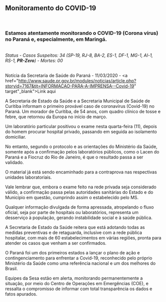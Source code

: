 ﻿---
layout: page-fullwidth
title: ""
#meta_title: "Duvidas? Entre em contato conosco"
subheadline: ""
#teaser: "Entre em contato conosco pelo e-mail #eres2020.uem@gmail.com"
permalink: "/covid/"
header:
   image_fullwidth: banner_eres2020.png
---

<h2>Monitoramento do COVID-19</h2>

<br>

<h3>Estamos atentamente monitorando o COVID-19 (Corona vírus) no Paraná e, especialmente, em Maringá.</h3>

<br><i>Status - Casos Suspeitos: 34 (SP-19, RJ-8, BA-2, ES-1, DF-1, MG-1, Al-1, RS-1, <b>PR-Zero</b>) - Mortes: 00</i>

<br>Notícia da Secretaria de Saúde do Paraná - 11/03/2020 - <a href="http://www.saude.pr.gov.br/modules/noticias/article.php?storyid=7167&tit=INFORMACAO-PARA-A-IMPRENSA--Covid-19" target"_blank">Link aqui</a>

A Secretaria de Estado da Saúde e a Secretaria Municipal de Saúde de Curitiba informam o primeiro provável caso de coronavírus (Covid-19) no Paraná. Um morador de Curitiba, de 54 anos, com quadro clínico de tosse e febre, que retornou da Europa no início de março.<br>

Um laboratório particular positivou o exame nesta quarta-feira (11), depois do homem procurar hospital privado, passando em seguida ao isolamento domiciliar.

No entanto, segundo o protocolo e as orientações do Ministério da Saúde, somente após a confirmação pelos laboratórios públicos, como o Lacen do Paraná e a Fiocruz do Rio de Janeiro, é que o resultado passa a ser validado.

O material já está sendo encaminhado para a contraprova nas respectivas unidades laboratoriais.

Vale lembrar que, embora o exame feito na rede privada seja considerado válido, a confirmação passa pelas autoridades sanitárias do Estado e do Município em questão, cumprindo assim o estabelecido pelo MS.


Qualquer informação divulgada de forma apressada, atropelando o fluxo oficial, seja por parte de hospitais ou laboratórios, representa um desserviço à população, gerando instabilidade social e à saúde pública.

A Secretaria de Estado da Saúde reitera que está adotando todas as medidas preventivas e de retaguarda, inclusive com a rede pública hospitalar, com mais de 60 estabelecimentos em várias regiões, pronta para atender os casos que venham a ser confirmados.

O Paraná foi um dos primeiros estados a lançar o plano de ação e contingenciamento para enfrentar a Covid-19, reconhecido pelo próprio Ministério da Saúde como uma referência nacional e um dos melhores do Brasil.

Equipes da Sesa estão em alerta, monitorando permanentemente a situação, por meio do Centro de Operações em Emergências (COE), e ressalta o compromisso de informar com total transparência os dados e fatos apurados.


<div class="row t30">	
	<img src="{{ site.urlimg }}promocao_apoio_logos.png" alt="" align="center">
</div><!-- /.row -->












